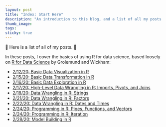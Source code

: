```yaml
---
layout: post
title: "Index: Start Here"
description: "An introduction to this blog, and a list of all my posts."
thumb_image: 
tags: 
sticky: true
---
```


:balloon: Here is a list of all of my posts. :balloon:

In these posts, I cover the basics of using R for data science, based loosely on [R for Data Science](https://r4ds.had.co.nz/index.html) by Grolemund and Wickham:
* [2/12/20: Basic Data Visualization in R](data-visualisation-r)
* [2/15/20: Basic Data Transformation in R](data-transformation-r)
* [2/16/20: Basic Data Exploration in R](data-exploration-r)
* [2/17/20: High-Level Data Wrangling in R: Imports, Pivots, and Joins](data-wrangling-high-level-r)
* [2/18/20: Data Wrangling in R: Strings](data-wrangling-strings-r)
* [2/21/20: Data Wrangling in R: Factors](data-wrangling-factors-r)
* [2/22/20: Data Wrangling in R: Dates and Times](data-wrangling-date-time-r)
* [2/24/20: Programming in R: Pipes, Functions, and Vectors](programming-r-1)
* [2/24/20: Programming in R: Iteration](programming-r-2)
* [2/28/20: Model Building in R](modeling-r)


